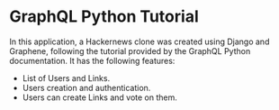 # GraphQL Python Tutorial
In this application, a Hackernews clone was created using Django and Graphene, following the tutorial provided by the GraphQL Python documentation. It has the following features:

- List of Users and Links.
- Users creation and authentication.
- Users can create Links and vote on them.
